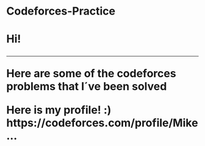 # Codeforces-Practice
<h1> Hi!</hi>
<hr>
<p>Here are some of the codeforces problems that I´ve been solved</p>
Here is my profile! :)
https://codeforces.com/profile/Mike...
